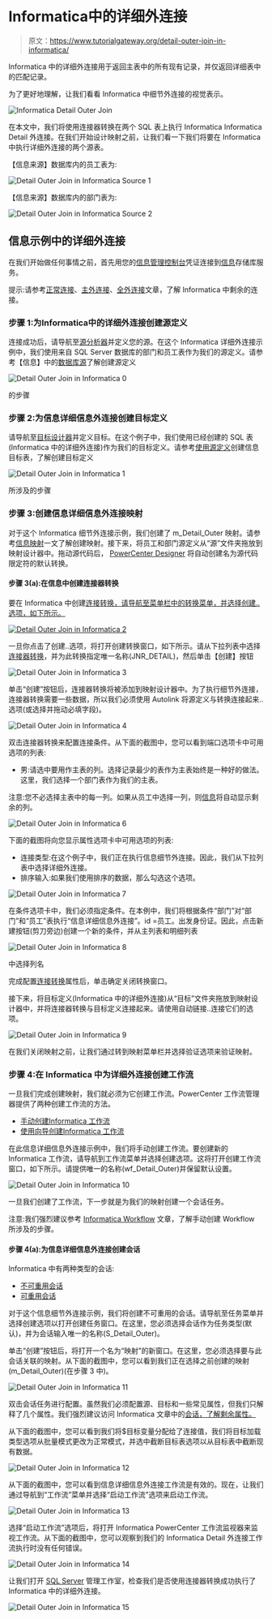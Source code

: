 # Informatica中的详细外连接

> 原文：<https://www.tutorialgateway.org/detail-outer-join-in-informatica/>

Informatica 中的详细外连接用于返回主表中的所有现有记录，并仅返回详细表中的匹配记录。

为了更好地理解，让我们看看 Informatica 中细节外连接的视觉表示。

![Informatica Detail Outer Join](img/eff50648c359415004f32c2d1fdbcf2d.png)

在本文中，我们将使用连接器转换在两个 SQL 表上执行 Informatica Informatica Detail 外连接。在我们开始设计映射之前，让我们看一下我们将要在 Informatica 中执行详细外连接的两个源表。

【信息来源】数据库内的员工表为:

![Detail Outer Join in Informatica Source 1](img/0ff8d03a63d3f2d830c98da1fdb1ad4e.png)

【信息来源】数据库内的部门表为:

![Detail Outer Join in Informatica Source 2](img/ad381458ba62b31c1adda685a07425df.png)

## 信息示例中的详细外连接

在我们开始做任何事情之前，首先用您的[信息管理控制台](https://www.tutorialgateway.org/informatica-admin-console/)凭证连接到[信息](https://www.tutorialgateway.org/informatica/)存储库服务。

提示:请参考[正常连接](https://www.tutorialgateway.org/joiner-transformation-in-informatica/)、[主外连接](https://www.tutorialgateway.org/master-outer-join-in-informatica/)、[全外连接](https://www.tutorialgateway.org/full-outer-join-in-informatica/)文章，了解 Informatica 中剩余的连接。

### 步骤 1:为Informatica中的详细外连接创建源定义

连接成功后，请导航至[源分析器](https://www.tutorialgateway.org/informatica-source-analyzer/)并定义您的源。在这个 Informatica 详细外连接示例中，我们使用来自 SQL Server 数据库的部门和员工表作为我们的源定义。请参考【信息】中的[数据库源](https://www.tutorialgateway.org/database-source-in-informatica/)了解创建源定义

![Detail Outer Join in Informatica 0](img/6cfeb12e7d92fff5e6376fd60bbe687f.png)

的步骤

### 步骤 2:为信息详细信息外连接创建目标定义

请导航至[目标设计器](https://www.tutorialgateway.org/target-designer-in-informatica/)并定义目标。在这个例子中，我们使用已经创建的 SQL 表(Informatica 中的详细外连接)作为我们的目标定义。请参考[使用源定义](https://www.tutorialgateway.org/create-informatica-target-table-using-source-definition/)创建信息目标表，了解创建目标定义

![Detail Outer Join in Informatica 1](img/7278c7fda787ae302ed5e8be69785e60.png)

所涉及的步骤

### 步骤 3:创建信息详细信息外连接映射

对于这个 Informatica 细节外连接示例，我们创建了 m_Detail_Outer 映射。请参考[信息映射](https://www.tutorialgateway.org/informatica-mapping/)一文了解创建映射。接下来，将员工和部门源定义从“源”文件夹拖放到映射设计器中。拖动源代码后， [PowerCenter Designer](https://www.tutorialgateway.org/informatica-powercenter-designer/) 将自动创建名为源代码限定符的默认转换。

#### 步骤 3(a):在信息中创建连接器转换

要在 Informatica 中创建[连接转换，请导航至菜单栏中的转换菜单，并选择创建..选项，如下所示。](https://www.tutorialgateway.org/joiner-transformation-in-informatica/)

[![Detail Outer Join in Informatica 2](img/e32ea1137256cb1fc050aea8572878dd.png)](https://www.tutorialgateway.org/joiner-transformation-in-informatica/)

一旦你点击了创建..选项，将打开创建转换窗口，如下所示。请从下拉列表中选择 [连接器转换](https://www.tutorialgateway.org/joiner-transformation-in-informatica/)，并为此转换指定唯一名称(JNR_DETAIL)，然后单击【创建】按钮

![Detail Outer Join in Informatica 3](img/e1b8a881e07e447e601999c222c24729.png)

单击“创建”按钮后，连接器转换将被添加到映射设计器中。为了执行细节外连接，连接器转换需要一些数据，所以我们必须使用 Autolink 将源定义与转换连接起来..选项(或选择并拖动必填字段)。

![Detail Outer Join in Informatica 4](img/da10229cca9eecf6123d30a554ade53e.png)

双击连接器转换来配置连接条件。从下面的截图中，您可以看到端口选项卡中可用选项的列表:

*   男:请选中要用作主表的列。选择记录最少的表作为主表始终是一种好的做法。这里，我们选择一个部门表作为我们的主表。

注意:您不必选择主表中的每一列。如果从员工中选择一列，则[信息](https://www.tutorialgateway.org/informatica/)将自动显示剩余的列。

![Detail Outer Join in Informatica 6](img/859d2907155de83f37d9037e0a58dbf2.png)

下面的截图将向您显示属性选项卡中可用选项的列表:

*   连接类型:在这个例子中，我们正在执行信息细节外连接。因此，我们从下拉列表中选择详细外连接。
*   排序输入:如果我们使用排序的数据，那么勾选这个选项。

![Detail Outer Join in Informatica 7](img/f31899a96a039a6a51482b85404bd991.png)

在条件选项卡中，我们必须指定条件。在本例中，我们将根据条件“部门”对“部门”和“员工”表执行“信息详细信息外连接”。id =员工。出发身份证。因此，点击新建按钮(剪刀旁边)创建一个新的条件，并从主列表和明细列表

![Detail Outer Join in Informatica 8](img/94e4b78ac4a3b11d9f84240f387b55c8.png)

中选择列名

完成配置[连接转换](https://www.tutorialgateway.org/joiner-transformation-in-informatica/)属性后，单击确定关闭转换窗口。

接下来，将目标定义(Informatica 中的详细外连接)从“目标”文件夹拖放到映射设计器中，并将连接器转换与目标定义连接起来。请使用自动链接..连接它们的选项。

![Detail Outer Join in Informatica 9](img/4f1e2e98d8429dc1b3b53c06c67f32bd.png)

在我们关闭映射之前，让我们通过转到映射菜单栏并选择验证选项来验证映射。

### 步骤 4:在 Informatica 中为详细外连接创建工作流

一旦我们完成创建映射，我们就必须为它创建工作流。PowerCenter 工作流管理器提供了两种创建工作流的方法。

*   [手动创建Informatica 工作流](https://www.tutorialgateway.org/informatica-workflow/)
*   [使用向导创建Informatica 工作流](https://www.tutorialgateway.org/informatica-workflow-using-wizard/)

在此信息详细信息外连接示例中，我们将手动创建工作流。要创建新的Informatica 工作流，请导航到工作流菜单并选择创建选项。这将打开创建工作流窗口，如下所示。请提供唯一的名称(wf_Detail_Outer)并保留默认设置。

![Detail Outer Join in Informatica 10](img/d6538e8fbc29688a9b592c5f6ab707e3.png)

一旦我们创建了工作流，下一步就是为我们的映射创建一个会话任务。

注意:我们强烈建议参考 [Informatica Workflow](https://www.tutorialgateway.org/informatica-workflow/) 文章，了解手动创建 Workflow 所涉及的步骤。

#### 步骤 4(a):为信息详细信息外连接创建会话

Informatica 中有两种类型的会话:

*   [不可重用会话](https://www.tutorialgateway.org/session-in-informatica/)
*   [可重用会话](https://www.tutorialgateway.org/reusable-session-in-informatica/)

对于这个信息细节外连接示例，我们将创建不可重用的会话。请导航至任务菜单并选择创建选项以打开创建任务窗口。在这里，您必须选择会话作为任务类型(默认)，并为会话输入唯一的名称(S_Detail_Outer)。

单击“创建”按钮后，将打开一个名为“映射”的新窗口。在这里，您必须选择要与此会话关联的映射。从下面的截图中，您可以看到我们正在选择之前创建的映射(m_Detail_Outer)(在步骤 3 中)。

![Detail Outer Join in Informatica 11](img/53d5501bbe609b89c2bc049338f0507e.png)

双击会话任务进行配置。虽然我们必须配置源、目标和一些常见属性，但我们只解释了几个属性。我们强烈建议访问 Informatica 文章中的[会话，了解剩余属性。](https://www.tutorialgateway.org/session-in-informatica/)

从下面的截图中，您可以看到我们将$目标变量分配给了连接值，我们将目标加载类型选项从批量模式更改为正常模式，并选中截断目标表选项以从目标表中截断现有数据。

![Detail Outer Join in Informatica 12](img/65f11f63b603afe9e2e8575b3aaba512.png)

从下面的截图中，您可以看到信息详细信息外连接工作流是有效的。现在，让我们通过导航到“工作流”菜单并选择“启动工作流”选项来启动工作流。

![Detail Outer Join in Informatica 13](img/6d07ae9484a5cf597446a794e7e2f475.png)

选择“启动工作流”选项后，将打开 Informatica PowerCenter 工作流监视器来监视工作流。从下面的截图中，您可以观察到我们的 Informatica Detail 外连接工作流执行时没有任何错误。

![Detail Outer Join in Informatica 14](img/5224ed33052ad542125c735e4f4932ab.png)

让我们打开 [SQL Server](https://www.tutorialgateway.org/sql/) 管理工作室，检查我们是否使用连接器转换成功执行了 Informatica 中的详细外连接。

![Detail Outer Join in Informatica 15](img/3d58ab4267ded14aa99954efef60ac15.png)